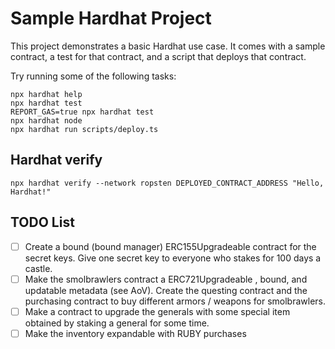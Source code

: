 # Sample Hardhat Project

This project demonstrates a basic Hardhat use case. It comes with a sample contract, a test for that contract, and a script that deploys that contract.

Try running some of the following tasks:

```shell
npx hardhat help
npx hardhat test
REPORT_GAS=true npx hardhat test
npx hardhat node
npx hardhat run scripts/deploy.ts
```

## Hardhat verify

```shell
npx hardhat verify --network ropsten DEPLOYED_CONTRACT_ADDRESS "Hello, Hardhat!"
```

## TODO List

- [ ] Create a bound (bound manager) ERC155Upgradeable contract for the secret keys. Give one secret key to everyone who stakes for 100 days a castle. 
- [ ] Make the smolbrawlers contract a ERC721Upgradeable , bound, and updatable metadata (see AoV). Create the questing contract and the purchasing contract to buy different armors / weapons for smolbrawlers.
- [ ] Make a contract to upgrade the generals with some special item obtained by staking a general for some time. 
- [ ] Make the inventory expandable with RUBY purchases
